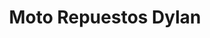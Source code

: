 ---
title: "Moto Repuestos Dylan"
url: /ciudad-del-este/moto-repuestos-dylan/
shop: Autowerkstatt
---